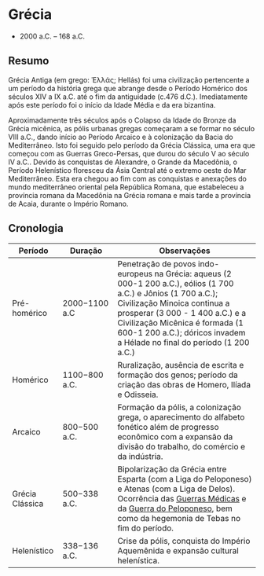 # Grécia

- 2000 a.C. – 168 a.C.

## Resumo

Grécia Antiga (em grego: Ἑλλάς; Hellás) foi uma civilização pertencente a um período da história grega que abrange desde o Período Homérico dos séculos XIV a IX a.C. até o fim da antiguidade (c.476 d.C.). Imediatamente após este período foi o início da Idade Média e da era bizantina.

Aproximadamente três séculos após o Colapso da Idade do Bronze da Grécia micênica, as pólis urbanas gregas começaram a se formar no século VIII a.C., dando início ao Período Arcaico e à colonização da Bacia do Mediterrâneo. Isto foi seguido pelo período da Grécia Clássica, uma era que começou com as Guerras Greco-Persas, que durou do século V ao século IV a.C.. Devido às conquistas de Alexandre, o Grande da Macedônia, o Período Helenístico floresceu da Ásia Central até o extremo oeste do Mar Mediterrâneo. Esta era chegou ao fim com as conquistas e anexações do mundo mediterrâneo oriental pela República Romana, que estabeleceu a província romana da Macedônia na Grécia romana e mais tarde a província de Acaia, durante o Império Romano.

## Cronologia

| Período | Duração | Observações|
|---------|---------|------------|
| Pré-homérico | 2000−1100 a.C |Penetração de povos indo-europeus na Grécia: aqueus (2 000-1 200 a.C.), eólios (1 700 a.C.) e Jônios (1 700 a.C.); Civilização Minoica continua a prosperar (3 000 - 1 400 a.C.) e a Civilização Micênica é formada (1 600-1 200 a.C.); dóricos invadem a Hélade no final do período (1 200 a.C.)|
|Homérico | 1100−800 a.C. |Ruralização, ausência de escrita e formação dos genos; período da criação das obras de Homero, Ilíada e Odisseia.|
|Arcaico | 800−500 a.C. |Formação da pólis, a colonização grega, o aparecimento do alfabeto fonético além de progresso econômico com a expansão da divisão do trabalho, do comércio e da indústria.|
|Grécia Clássica | 500−338 a.C. |Bipolarização da Grécia entre Esparta (com a Liga do Peloponeso) e Atenas (com a Liga de Delos). Ocorrência das [Guerras Médicas](guerrasmedicas) e da [Guerra do Peloponeso](guerrapeloponeso), bem como da hegemonia de Tebas no fim do período.|
|Helenístico | 338−136 a.C. |Crise da pólis, conquista do Império Aquemênida e expansão cultural helenística. |
